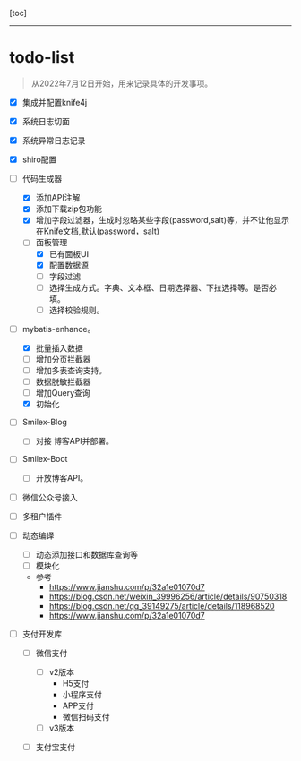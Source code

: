 [toc]

---



# todo-list

> 从2022年7月12日开始，用来记录具体的开发事项。

- [x] 集成并配置knife4j

- [x] 系统日志切面

- [x] 系统异常日志记录

- [x] shiro配置

- [ ] 代码生成器

  - [x] 添加API注解
  - [x] 添加下载zip包功能
  - [x] 增加字段过滤器，生成时忽略某些字段(password,salt)等，并不让他显示在Knife文档,默认(password，salt)
  - [ ] 面板管理
    - [x] 已有面板UI
    - [x] 配置数据源
    - [ ] 字段过滤
    - [ ] 选择生成方式。字典、文本框、日期选择器、下拉选择等。是否必填。
    - [ ] 选择校验规则。

- [ ] mybatis-enhance。
  - [x] 批量插入数据
  - [ ] 增加分页拦截器
  - [ ] 增加多表查询支持。
  - [ ] 数据脱敏拦截器
  - [ ] 增加Query查询
  - [x] 初始化
- [ ] Smilex-Blog 
  - [ ] 对接 博客API并部署。
- [ ] Smilex-Boot
  - [ ] 开放博客API。
- [ ] 微信公众号接入
- [ ] 多租户插件
- [ ] 动态编译
    - [ ] 动态添加接口和数据库查询等
    - [ ] 模块化
    - 参考
        - https://www.jianshu.com/p/32a1e01070d7
        - https://blog.csdn.net/weixin_39996256/article/details/90750318
        - https://blog.csdn.net/qq_39149275/article/details/118968520
        - https://www.jianshu.com/p/32a1e01070d7
- [ ] 支付开发库
    - [ ] 微信支付
        - [ ] v2版本
            - H5支付
            - 小程序支付
            - APP支付
            - 微信扫码支付
        - [ ] v3版本
    - [ ] 支付宝支付
    
    